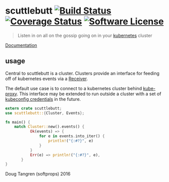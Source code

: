 # scuttlebutt [![Build Status](https://travis-ci.org/softprops/scuttlebutt.svg?branch=master)](https://travis-ci.org/softprops/scuttlebutt) [![Coverage Status](https://coveralls.io/repos/github/softprops/scuttlebutt/badge.svg)](https://coveralls.io/github/softprops/scuttlebutt) [![Software License](https://img.shields.io/badge/license-MIT-brightgreen.svg)](LICENSE)

> Listen in on all on the gossip going on in your [kubernetes](http://kubernetes.io/) cluster

[Documentation](https://softprops.github.io/scuttlebutt)

## usage

Central to scuttlebutt is a cluster. Clusters provide an interface for feeding off of kubernetes events
via a [Receiver](https://doc.rust-lang.org/std/sync/mpsc/struct.Receiver.html).

The default use case is to connect to a kubernetes cluster behind [kube-proxy](http://kubernetes.io/docs/admin/kube-proxy/). This interface may be extended to run
outside a cluster with a set of [kubeconfig credentials](https://github.com/softprops/kubecfg) in the future.

```rust
extern crate scuttlebutt;
use scuttlebutt::{Cluster, Events};

fn main() {
    match Cluster::new().events() {
           Ok(events) => {
               for e in events.into_iter() {
                   println!("{:#?}", e)
               }
           }
           Err(e) => println!("{:#?}", e),
       }
}
```

Doug Tangren (softprops) 2016
